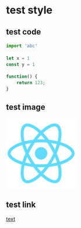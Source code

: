 # test style


## test code

``` js
import 'abc'

let x = 1
const y = 1

function() {
    return 123;
}

```

## test image

![image](./images/logo192.png)


## test link

[text](./script.js)